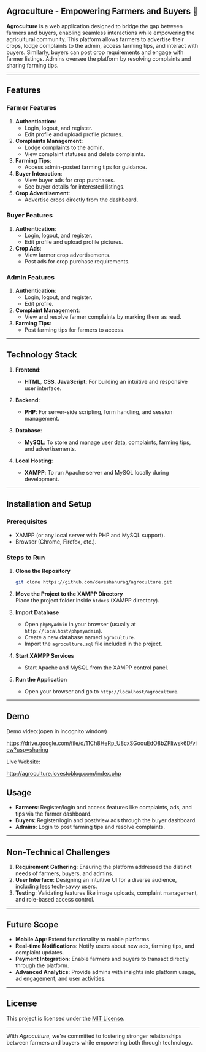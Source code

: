 

## **Agroculture - Empowering Farmers and Buyers 🌱**
**Agroculture** is a web application designed to bridge the gap between farmers and buyers, enabling seamless interactions while empowering the agricultural community. This platform allows farmers to advertise their crops, lodge complaints to the admin, access farming tips, and interact with buyers. Similarly, buyers can post crop requirements and engage with farmer listings. Admins oversee the platform by resolving complaints and sharing farming tips.

---

## **Features**

### **Farmer Features**
1. **Authentication**:  
   - Login, logout, and register.  
   - Edit profile and upload profile pictures.  
2. **Complaints Management**:  
   - Lodge complaints to the admin.  
   - View complaint statuses and delete complaints.  
3. **Farming Tips**:  
   - Access admin-posted farming tips for guidance.  
4. **Buyer Interaction**:  
   - View buyer ads for crop purchases.  
   - See buyer details for interested listings.  
5. **Crop Advertisement**:  
   - Advertise crops directly from the dashboard.  

### **Buyer Features**
1. **Authentication**:  
   - Login, logout, and register.  
   - Edit profile and upload profile pictures.  
2. **Crop Ads**:  
   - View farmer crop advertisements.  
   - Post ads for crop purchase requirements.  

### **Admin Features**
1. **Authentication**:  
   - Login, logout, and register.  
   - Edit profile.  
2. **Complaint Management**:  
   - View and resolve farmer complaints by marking them as read.  
3. **Farming Tips**:  
   - Post farming tips for farmers to access.  

---

## **Technology Stack**
1. **Frontend**:  
   - **HTML**, **CSS**, **JavaScript**: For building an intuitive and responsive user interface.  

2. **Backend**:  
   - **PHP**: For server-side scripting, form handling, and session management.  

3. **Database**:  
   - **MySQL**: To store and manage user data, complaints, farming tips, and advertisements.  

4. **Local Hosting**:  
   - **XAMPP**: To run Apache server and MySQL locally during development.

---

## **Installation and Setup**
### **Prerequisites**
- XAMPP (or any local server with PHP and MySQL support).
- Browser (Chrome, Firefox, etc.).

### **Steps to Run**
1. **Clone the Repository**  
   ```bash
   git clone https://github.com/deveshanurag/agroculture.git
   ```

2. **Move the Project to the XAMPP Directory**  
   Place the project folder inside `htdocs` (XAMPP directory).

3. **Import Database**  
   - Open `phpMyAdmin` in your browser (usually at `http://localhost/phpmyadmin`).  
   - Create a new database named `agroculture`.  
   - Import the `agroculture.sql` file included in the project.  

4. **Start XAMPP Services**  
   - Start Apache and MySQL from the XAMPP control panel.

5. **Run the Application**  
   - Open your browser and go to `http://localhost/agroculture`.

---

## Demo
Demo video:(open in incognito window)

https://drive.google.com/file/d/11Ch8HeRp_U8cxSGoouEdO8bZFIiwsk6D/view?usp=sharing

Live Website:

http://agroculture.lovestoblog.com/index.php

## **Usage**
- **Farmers**: Register/login and access features like complaints, ads, and tips via the farmer dashboard.  
- **Buyers**: Register/login and post/view ads through the buyer dashboard.  
- **Admins**: Login to post farming tips and resolve complaints.

---

## **Non-Technical Challenges**
1. **Requirement Gathering**: Ensuring the platform addressed the distinct needs of farmers, buyers, and admins.  
2. **User Interface**: Designing an intuitive UI for a diverse audience, including less tech-savvy users.  
3. **Testing**: Validating features like image uploads, complaint management, and role-based access control.

---

## **Future Scope**
- **Mobile App**: Extend functionality to mobile platforms.  
- **Real-time Notifications**: Notify users about new ads, farming tips, and complaint updates.  
- **Payment Integration**: Enable farmers and buyers to transact directly through the platform.  
- **Advanced Analytics**: Provide admins with insights into platform usage, ad engagement, and user activities.

---

## **License**
This project is licensed under the [MIT License](LICENSE).  

---

With *Agroculture*, we're committed to fostering stronger relationships between farmers and buyers while empowering both through technology.
